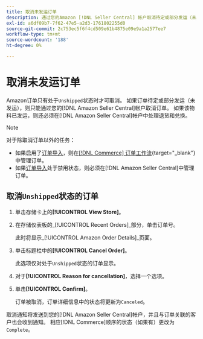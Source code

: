 ```yaml
---
title: 取消未发运订单
description: 通过您的Amazon [!DNL Seller Central] 帐户取消待定或部分发运（未发运）订单。
exl-id: a6df09b7-7f62-47e5-a2d3-1761802255d0
source-git-commit: 2c753ec5f6f4cd509e61b4875e09e9a1a2577ee7
workflow-type: tm+mt
source-wordcount: '188'
ht-degree: 0%

---
```


# 取消未发运订单

Amazon订单只有处于`Unshipped`状态时才可取消。 如果订单待定或部分发运（未发运），则只能通过您的[!DNL Amazon Seller Central]帐户取消订单。 如果该物料已发运，则还必须在[!DNL Amazon Seller Central]帐户中处理退货和兑换。

>[!NOTE]
>
>对于除取消订单以外的任务：
>
>- 如果启用了[订单导入](./order-settings.md)，则在[[!DNL Commerce] 订单工作流](https://docs.magento.com/user-guide/sales/orders.html){target=&quot;_blank&quot;}中管理订单。
>- 如果[订单导入](./order-settings.md)处于禁用状态，则必须在[!DNL Amazon Seller Central]中管理订单。


## 取消`Unshipped`状态的订单

1. 单击存储卡上的&#x200B;**[!UICONTROL View Store]**。

1. 在存储仪表板的&#x200B;_[!UICONTROL Recent Orders]_部分，单击订单号。

   此时将显示&#x200B;_[!UICONTROL Amazon Order Details]_页面。

1. 单击标题栏中的&#x200B;**[!UICONTROL Cancel Order]**。

   此选项仅对处于`Unshipped`状态的订单显示。

1. 对于&#x200B;**[!UICONTROL Reason for cancellation]**，选择一个选项。

1. 单击&#x200B;**[!UICONTROL Confirm]**。

   订单被取消，订单详细信息中的状态将更新为`Canceled`。

取消通知将发送到您的[!DNL Amazon Seller Central]帐户，并且与订单关联的客户也会收到通知。 相应[!DNL Commerce]顺序的状态（如果有）更改为`Complete`。
